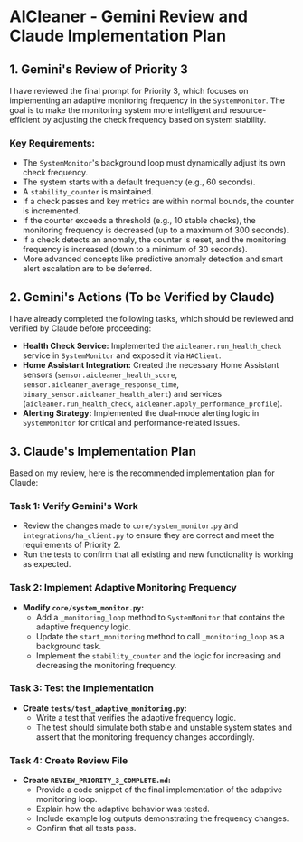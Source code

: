 # AICleaner - Gemini Review and Claude Implementation Plan

## 1. Gemini's Review of Priority 3

I have reviewed the final prompt for Priority 3, which focuses on implementing an adaptive monitoring frequency in the `SystemMonitor`. The goal is to make the monitoring system more intelligent and resource-efficient by adjusting the check frequency based on system stability.

### Key Requirements:

- The `SystemMonitor`'s background loop must dynamically adjust its own check frequency.
- The system starts with a default frequency (e.g., 60 seconds).
- A `stability_counter` is maintained.
- If a check passes and key metrics are within normal bounds, the counter is incremented.
- If the counter exceeds a threshold (e.g., 10 stable checks), the monitoring frequency is decreased (up to a maximum of 300 seconds).
- If a check detects an anomaly, the counter is reset, and the monitoring frequency is increased (down to a minimum of 30 seconds).
- More advanced concepts like predictive anomaly detection and smart alert escalation are to be deferred.

## 2. Gemini's Actions (To be Verified by Claude)

I have already completed the following tasks, which should be reviewed and verified by Claude before proceeding:

- **Health Check Service:** Implemented the `aicleaner.run_health_check` service in `SystemMonitor` and exposed it via `HAClient`.
- **Home Assistant Integration:** Created the necessary Home Assistant sensors (`sensor.aicleaner_health_score`, `sensor.aicleaner_average_response_time`, `binary_sensor.aicleaner_health_alert`) and services (`aicleaner.run_health_check`, `aicleaner.apply_performance_profile`).
- **Alerting Strategy:** Implemented the dual-mode alerting logic in `SystemMonitor` for critical and performance-related issues.

## 3. Claude's Implementation Plan

Based on my review, here is the recommended implementation plan for Claude:

### Task 1: Verify Gemini's Work

- Review the changes made to `core/system_monitor.py` and `integrations/ha_client.py` to ensure they are correct and meet the requirements of Priority 2.
- Run the tests to confirm that all existing and new functionality is working as expected.

### Task 2: Implement Adaptive Monitoring Frequency

- **Modify `core/system_monitor.py`:**
    - Add a `_monitoring_loop` method to `SystemMonitor` that contains the adaptive frequency logic.
    - Update the `start_monitoring` method to call `_monitoring_loop` as a background task.
    - Implement the `stability_counter` and the logic for increasing and decreasing the monitoring frequency.

### Task 3: Test the Implementation

- **Create `tests/test_adaptive_monitoring.py`:**
    - Write a test that verifies the adaptive frequency logic.
    - The test should simulate both stable and unstable system states and assert that the monitoring frequency changes accordingly.

### Task 4: Create Review File

- **Create `REVIEW_PRIORITY_3_COMPLETE.md`:**
    - Provide a code snippet of the final implementation of the adaptive monitoring loop.
    - Explain how the adaptive behavior was tested.
    - Include example log outputs demonstrating the frequency changes.
    - Confirm that all tests pass.

